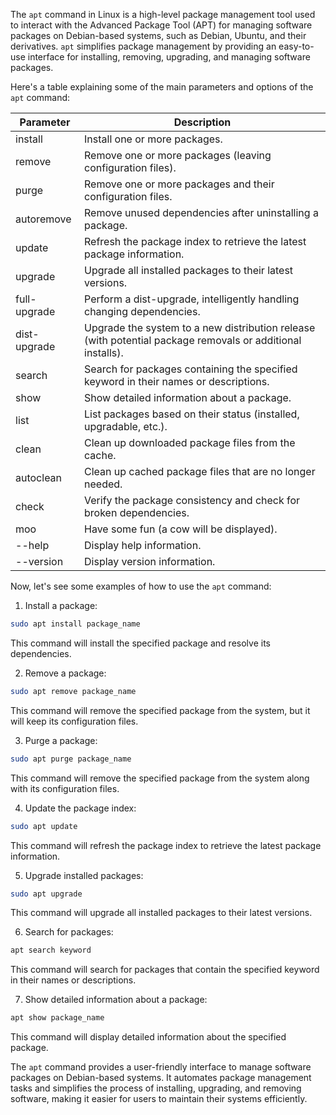 The `apt` command in Linux is a high-level package management tool used to interact with the Advanced Package Tool (APT) for managing software packages on Debian-based systems, such as Debian, Ubuntu, and their derivatives. `apt` simplifies package management by providing an easy-to-use interface for installing, removing, upgrading, and managing software packages.

Here's a table explaining some of the main parameters and options of the `apt` command:

| Parameter                 | Description                                                                                                  |
|---------------------------|--------------------------------------------------------------------------------------------------------------|
| install <package>         | Install one or more packages.                                                                                |
| remove <package>          | Remove one or more packages (leaving configuration files).                                                  |
| purge <package>           | Remove one or more packages and their configuration files.                                                   |
| autoremove                | Remove unused dependencies after uninstalling a package.                                                     |
| update                    | Refresh the package index to retrieve the latest package information.                                        |
| upgrade                   | Upgrade all installed packages to their latest versions.                                                     |
| full-upgrade              | Perform a dist-upgrade, intelligently handling changing dependencies.                                        |
| dist-upgrade              | Upgrade the system to a new distribution release (with potential package removals or additional installs).  |
| search <keyword>          | Search for packages containing the specified keyword in their names or descriptions.                       |
| show <package>            | Show detailed information about a package.                                                                   |
| list                      | List packages based on their status (installed, upgradable, etc.).                                           |
| clean                     | Clean up downloaded package files from the cache.                                                            |
| autoclean                 | Clean up cached package files that are no longer needed.                                                     |
| check                     | Verify the package consistency and check for broken dependencies.                                           |
| moo                       | Have some fun (a cow will be displayed).                                                                    |
| --help                    | Display help information.                                                                                   |
| --version                 | Display version information.                                                                                |

Now, let's see some examples of how to use the `apt` command:

1. Install a package:

```bash
sudo apt install package_name
```

This command will install the specified package and resolve its dependencies.

2. Remove a package:

```bash
sudo apt remove package_name
```

This command will remove the specified package from the system, but it will keep its configuration files.

3. Purge a package:

```bash
sudo apt purge package_name
```

This command will remove the specified package from the system along with its configuration files.

4. Update the package index:

```bash
sudo apt update
```

This command will refresh the package index to retrieve the latest package information.

5. Upgrade installed packages:

```bash
sudo apt upgrade
```

This command will upgrade all installed packages to their latest versions.

6. Search for packages:

```bash
apt search keyword
```

This command will search for packages that contain the specified keyword in their names or descriptions.

7. Show detailed information about a package:

```bash
apt show package_name
```

This command will display detailed information about the specified package.

The `apt` command provides a user-friendly interface to manage software packages on Debian-based systems. It automates package management tasks and simplifies the process of installing, upgrading, and removing software, making it easier for users to maintain their systems efficiently.
